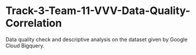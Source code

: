 # Track-3-Team-11-VVV-Data-Quality-Correlation
Data quality check and descriptive analysis on the dataset given by Google Cloud Bigquery.
